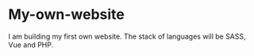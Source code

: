 # My-own-website
I am building my first own website. The stack of languages will be SASS, Vue and PHP. 
